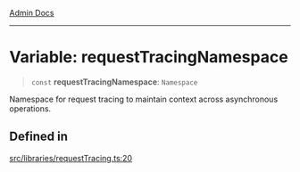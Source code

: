 [Admin Docs](/)

***

# Variable: requestTracingNamespace

> `const` **requestTracingNamespace**: `Namespace`

Namespace for request tracing to maintain context across asynchronous operations.

## Defined in

[src/libraries/requestTracing.ts:20](https://github.com/Suyash878/talawa-api/blob/cfd688207611ba245c99edd8dbaccb2cdbf6a043/src/libraries/requestTracing.ts#L20)
